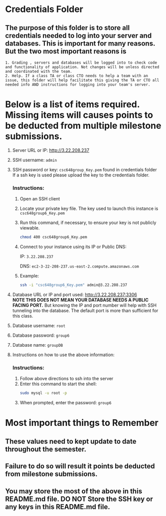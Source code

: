 # Credentials Folder

## The purpose of this folder is to store all credentials needed to log into your server and databases. This is important for many reasons. But the two most important reasons is
    1. Grading , servers and databases will be logged into to check code and functionality of application. Not changes will be unless directed and coordinated with the team.
    2. Help. If a class TA or class CTO needs to help a team with an issue, this folder will help facilitate this giving the TA or CTO all needed info AND instructions for logging into your team's server. 


# Below is a list of items required. Missing items will causes points to be deducted from multiple milestone submissions.

1. Server URL or IP: http://3.22.208.237
2. SSH username: ```admin```
3. SSH password or key: ```csc648group_Key.pem``` found in credentials folder
    <br> If a ssh key is used please upload the key to the credentials folder.
    
    ### Instructions:
    1. Open an SSH client
    2. Locate your private key file. The key used to launch this instance is ```csc648group6_Key.pem```
    3. Run this command, if necessary, to ensure your key is not publicly viewable.
        ```bash
        chmod 400 csc648group6_Key.pem
        ```
    4. Connect to your instance using its IP or Public DNS:
    
          IP: ```3.22.208.237```
          
          DNS: ```ec2-3-22-208-237.us-east-2.compute.amazonaws.com```
          
    5. Example:
        ```bash
        ssh -i "csc648group6_Key.pem" admin@3.22.208.237
        ```
          
4. Database URL or IP and port used: http://3.22.208.237:3306
    <br><strong> NOTE THIS DOES NOT MEAN YOUR DATABASE NEEDS A PUBLIC FACING PORT.</strong> But knowing the IP and port number will help with SSH tunneling into the database. The default port is more than sufficient for this class.
    
5. Database username: ```root```
6. Database password: ```group6```
7. Database name: ```groupDB```
8. Instructions on how to use the above information:

    ### Instructions:
    1. Follow above directions to ssh into the server
    2. Enter this command to start the shell:
        ```bash
        sudo mysql -u root -p
        ```
    3. When prompted, enter the password: ```group6```

# Most important things to Remember
## These values need to kept update to date throughout the semester. <br>
## <strong>Failure to do so will result it points be deducted from milestone submissions.</strong><br>
## You may store the most of the above in this README.md file. DO NOT Store the SSH key or any keys in this README.md file.
